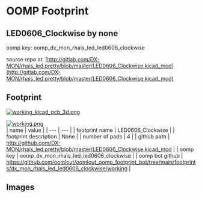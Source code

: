 # OOMP Footprint  
## LED0606_Clockwise  by none  
  
oomp key: oomp_dx_mon_rhais_led_led0606_clockwise  
  
source repo at: [http://gitlab.com/DX-MON/rhais_led.pretty/blob/master/LED0606_Clockwise.kicad_mod](http://gitlab.com/DX-MON/rhais_led.pretty/blob/master/LED0606_Clockwise.kicad_mod)  
## Footprint  
  
[![working_kicad_pcb_3d.png](working_kicad_pcb_3d_600.png)](working_kicad_pcb_3d.png)  
  
[![working.png](working_600.png)](working.png)  
| name | value | 
| --- | --- | 
| footprint name | LED0606_Clockwise | 
| footprint description | None | 
| number of pads | 4 | 
| github path | http://github.com/DX-MON/rhais_led.pretty/blob/master/LED0606_Clockwise.kicad_mod | 
| oomp key | oomp_dx_mon_rhais_led_led0606_clockwise | 
| oomp bot github | https://github.com/oomlout/oomlout_oomp_footprint_bot/tree/main/footprints/dx_mon_rhais_led_led0606_clockwise/working | 
## Images  
